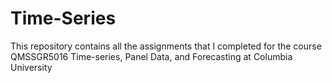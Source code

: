 # Time-Series
This repository contains all the assignments that I completed for the course QMSSGR5016 Time-series, Panel Data, and Forecasting at Columbia University 

